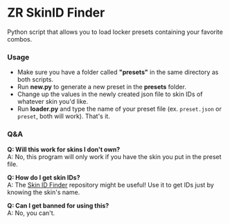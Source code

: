 
# ZR SkinID Finder

Python script that allows you to load locker presets containing your favorite combos. 

### Usage
* Make sure you have a folder called **"presets"** in the same directory as both scripts.
* Run **new.py** to generate a new preset in the **presets** folder.
* Change up the values in the newly created json file to skin IDs of whatever skin you'd like.
* Run **loader.py** and type the name of your preset file (ex. `preset.json` or `preset`, both will work). That's it.

### Q&A
**Q: Will this work for skins I don't own?**<br>
A: No, this program will only work if you have the skin you put in the preset file.

**Q: How do I get skin IDs?**<br>
A: The [Skin ID Finder](https://github.com/TeamCLIU/ZRSkinIDFinder "ZRSkinIDFinder") repository might be useful! Use it to get IDs just by knowing the skin's name.

**Q: Can I get banned for using this?**<br>
A: No, you can't.
